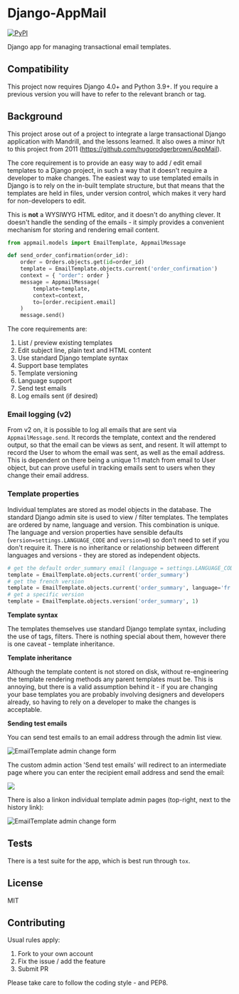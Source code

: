 # Django-AppMail

[![PyPI](https://img.shields.io/pypi/v/django-appmail.svg)](https://pypi.org/project/django-appmail/)

Django app for managing transactional email templates.

## Compatibility

This project now requires Django 4.0+ and Python 3.9+. If you require a previous
version you will have to refer to the relevant branch or tag.

## Background

This project arose out of a project to integrate a large transactional Django
application with Mandrill, and the lessons learned. It also owes a minor h/t to
this project from 2011 (https://github.com/hugorodgerbrown/AppMail).

The core requirement is to provide an easy way to add / edit email templates to
a Django project, in such a way that it doesn't require a developer to make
changes. The easiest way to use templated emails in Django is to rely on the
in-built template structure, but that means that the templates are held in
files, under version control, which makes it very hard for non-developers to
edit.

This is **not** a WYSIWYG HTML editor, and it doesn't do anything clever. It
doesn't handle the sending of the emails - it simply provides a convenient
mechanism for storing and rendering email content.

```python
from appmail.models import EmailTemplate, AppmailMessage

def send_order_confirmation(order_id):
    order = Orders.objects.get(id=order_id)
    template = EmailTemplate.objects.current('order_confirmation')
    context = { "order": order }
    message = AppmailMessage(
        template=template,
        context=context,
        to=[order.recipient.email]
    )
    message.send()
```

The core requirements are:

1. List / preview existing templates
2. Edit subject line, plain text and HTML content
3. Use standard Django template syntax
4. Support base templates
5. Template versioning
6. Language support
7. Send test emails
8. Log emails sent (if desired)

### Email logging (v2)

From v2 on, it is possible to log all emails that are sent via
`AppmailMessage.send`. It records the template, context and the rendered output,
so that the email can be views as sent, and resent. It will attempt to record
the User to whom the email was sent, as well as the email address. This is
dependent on there being a unique 1:1 match from email to User object, but can
prove useful in tracking emails sent to users when they change their email
address.

### Template properties

Individual templates are stored as model objects in the database. The standard
Django admin site is used to view / filter templates. The templates are ordered
by name, language and version. This combination is unique. The language and
version properties have sensible defaults (`version=settings.LANGUAGE_CODE` and
`version=0`) so don't need to set if you don't require it. There is no
inheritance or relationship between different languages and versions - they are
stored as independent objects.

```python
# get the default order_summary email (language = settings.LANGUAGE_CODE)
template = EmailTemplate.objects.current('order_summary')
# get the french version
template = EmailTemplate.objects.current('order_summary', language='fr')
# get a specific version
template = EmailTemplate.objects.version('order_summary', 1)
```

**Template syntax**

The templates themselves use standard Django template syntax, including the use
of tags, filters. There is nothing special about them, however there is one
caveat - template inheritance.

**Template inheritance**

Although the template content is not stored on disk, without re-engineering the
template rendering methods any parent templates must be. This is annoying, but
there is a valid assumption behind it - if you are changing your base templates
you are probably involving designers and developers already, so having to rely
on a developer to make the changes is acceptable.

**Sending test emails**

You can send test emails to an email address through the admin list view.

<img src="screenshots/appmail-test-email-action.png" alt="EmailTemplate admin
change form" />

The custom admin action 'Send test emails' will redirect to an intermediate page
where you can enter the recipient email address and send the email:

<img src="screenshots/appmail-test-email-send.png"/>

There is also a linkon individual template admin pages (top-right, next to the
history link):

<img src="screenshots/appmail-template-change-form.png" alt="EmailTemplate admin
change form" />

## Tests

There is a test suite for the app, which is best run through `tox`.

## License

MIT

## Contributing

Usual rules apply:

1. Fork to your own account
2. Fix the issue / add the feature
3. Submit PR

Please take care to follow the coding style - and PEP8.
